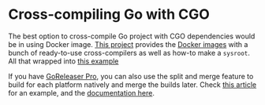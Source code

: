 # Cross-compiling Go with CGO

The best option to cross-compile Go project with CGO dependencies would be in
using Docker image.
[This project](https://github.com/goreleaser/goreleaser-cross) provides the
[Docker images](https://hub.docker.com/repository/docker/goreleaser/goreleaser-cross)
with a bunch of ready-to-use cross-compilers as well as how-to make a `sysroot`.
All that wrapped into [this example](https://github.com/goreleaser/goreleaser-cross-example)

If you have [GoReleaser Pro](/pro), you can also use the split and merge feature
to build for each platform natively and merge the builds later.
Check [this article][1] for an example, and the [documentation here][2].

[1]: https://carlosbecker.com/posts/goreleaser-split-merge/
[2]: /customization/partial
